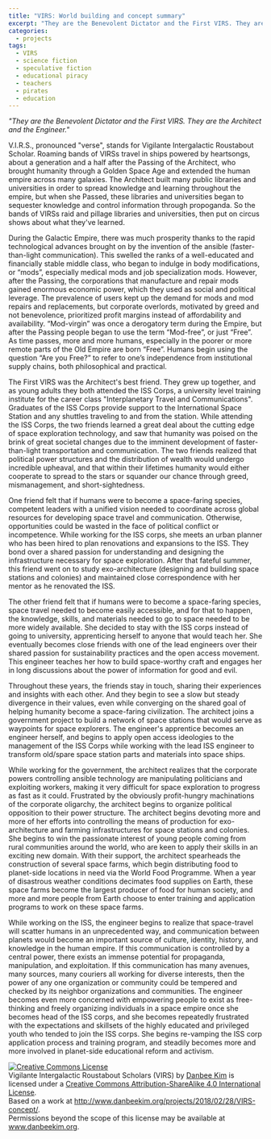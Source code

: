 ```yaml
---
title: "VIRS: World building and concept summary"
excerpt: "They are the Benevolent Dictator and the First VIRS. They are the Architect and the Engineer."
categories:
  - projects
tags:
  - VIRS
  - science fiction
  - speculative fiction
  - educational piracy
  - teachers
  - pirates
  - education
---
```


*"They are the Benevolent Dictator and the First VIRS. They are the Architect and the Engineer."*

V.I.R.S., pronounced "verse", stands for Vigilante Intergalactic Roustabout Scholar. Roaming bands of VIRSs travel in ships powered by heartsongs, about a generation and a half after the Passing of the Architect, who brought humanity through a Golden Space Age and extended the human empire across many galaxies. The Architect built many public libraries and universities in order to spread knowledge and learning throughout the empire, but when she Passed, these libraries and universities began to sequester knowledge and control information through propoganda. So the bands of VIRSs raid and pillage libraries and universities, then put on circus shows about what they've learned. 

During the Galactic Empire, there was much prosperity thanks to the rapid technological advances brought on by the invention of the ansible (faster-than-light communication). This swelled the ranks of a well-educated and financially stable middle class, who began to indulge in body modifications, or “mods”, especially medical mods and job specialization mods. However, after the Passing, the corporations that manufacture and repair mods gained enormous economic power, which they used as social and political leverage. The prevalence of users kept up the demand for mods and mod repairs and replacements, but corporate overlords, motivated by greed and not benevolence, prioritized profit margins instead of affordability and availability. “Mod-virgin” was once a derogatory term during the Empire, but after the Passing people began to use the term “Mod-free”, or just “Free”. As time passes, more and more humans, especially in the poorer or more remote parts of the Old Empire are born “Free”. Humans begin using the question “Are you Free?” to refer to one’s independence from institutional supply chains, both philosophical and practical. 

The First VIRS was the Architect's best friend. They grew up together, and as young adults they both attended the ISS Corps, a university level training institute for the career class "Interplanetary Travel and Communications". Graduates of the ISS Corps provide support to the International Space Station and any shuttles traveling to and from the station. While attending the ISS Corps, the two friends learned a great deal about the cutting edge of space exploration technology, and saw that humanity was poised on the brink of great societal changes due to the imminent development of faster-than-light transportation and communication. The two friends realized that political power structures and the distribution of wealth would undergo incredible upheaval, and that within their lifetimes humanity would either cooperate to spread to the stars or squander our chance through greed, mismanagement, and short-sightedness.

One friend felt that if humans were to become a space-faring species, competent leaders with a unified vision needed to coordinate across global resources for developing space travel and communication. Otherwise, opportunities could be wasted in the face of political conflict or incompetence. While working for the ISS corps, she meets an urban planner who has been hired to plan renovations and expansions to the ISS. They bond over a shared passion for understanding and designing the infrastructure necessary for space exploration. After that fateful summer, this friend went on to study exo-architecture (designing and building space stations and colonies) and maintained close correspondence with her mentor as he renovated the ISS.

The other friend felt that if humans were to become a space-faring species, space travel needed to become easily accessible, and for that to happen, the knowledge, skills, and materials needed to go to space needed to be more widely available. She decided to stay with the ISS corps instead of going to university, apprenticing herself to anyone that would teach her. She eventually becomes close friends with one of the lead engineers over their shared passion for sustainability practices and the open access movement. This engineer teaches her how to build space-worthy craft and engages her in long discussions about the power of information for good and evil.

Throughout these years, the friends stay in touch, sharing their experiences and insights with each other. And they begin to see a slow but steady divergence in their values, even while converging on the shared goal of helping humanity become a space-faring civilization. The architect joins a government project to build a network of space stations that would serve as waypoints for space explorers. The engineer's apprentice becomes an engineer herself, and begins to apply open access ideologies to the management of the ISS Corps while working with the lead ISS engineer to transform old/spare space station parts and materials into space ships.

While working for the government, the architect realizes that the corporate powers controlling ansible technology are manipulating politicians and exploiting workers, making it very difficult for space exploration to progress as fast as it could. Frustrated by the obviously profit-hungry machinations of the corporate oligarchy, the architect begins to organize political opposition to their power structure. The architect begins devoting more and more of her efforts into controlling the means of production for exo-architecture and farming infrastructures for space stations and colonies. She begins to win the passionate interest of young people coming from rural communities around the world, who are keen to apply their skills in an exciting new domain. With their support, the architect spearheads the construction of several space farms, which begin distributing food to planet-side locations in need via the World Food Programme. When a year of disastrous weather conditions decimates food supplies on Earth, these space farms become the largest producer of food for human society, and more and more people from Earth choose to enter training and application programs to work on these space farms. 

While working on the ISS, the engineer begins to realize that space-travel will scatter humans in an unprecedented way, and communication between planets would become an important source of culture, identity, history, and knowledge in the human empire. If this communication is controlled by a central power, there exists an immense potential for propaganda, manipulation, and exploitation. If this communication has many avenues, many sources, many couriers all working for diverse interests, then the power of any one organization or community could be tempered and checked by its neighbor organizations and communities. The engineer becomes even more concerned with empowering people to exist as free-thinking and freely organizing individuals in a space empire once she becomes head of the ISS corps, and she becomes repeatedly frustrated with the expectations and skillsets of the highly educated and privileged youth who tended to join the ISS corps. She begins re-vamping the ISS corp application process and training program, and steadily becomes more and more involved in planet-side educational reform and activism. 

<a rel="license" href="http://creativecommons.org/licenses/by-sa/4.0/"><img alt="Creative Commons License" style="border-width:0" src="https://i.creativecommons.org/l/by-sa/4.0/88x31.png" /></a><br /><span xmlns:dct="http://purl.org/dc/terms/" property="dct:title">Vigilante Intergalactic Roustabout Scholars (VIRS)</span> by <a xmlns:cc="http://creativecommons.org/ns#" href="www.danbeekim.org" property="cc:attributionName" rel="cc:attributionURL">Danbee Kim</a> is licensed under a <a rel="license" href="http://creativecommons.org/licenses/by-sa/4.0/">Creative Commons Attribution-ShareAlike 4.0 International License</a>.<br />Based on a work at <a xmlns:dct="http://purl.org/dc/terms/" href="http://www.danbeekim.org/projects/2018/02/28/VIRS-concept/" rel="dct:source">http://www.danbeekim.org/projects/2018/02/28/VIRS-concept/</a>.<br />Permissions beyond the scope of this license may be available at <a xmlns:cc="http://creativecommons.org/ns#" href="www.danbeekim.org" rel="cc:morePermissions">www.danbeekim.org</a>.

